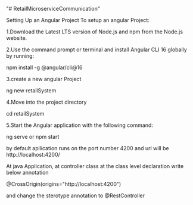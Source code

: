 "# RetailMicroserviceCommunication" 

Setting Up an Angular Project
To setup an angular Project:

1.Download the Latest LTS version of Node.js and npm from the Node.js website.

2.Use the command prompt or terminal and install Angular CLI 16 globally by running:

npm install -g @angular/cli@16

3.create a new angular Project

ng new retailSystem

4.Move into the project directory

cd retailSystem

5.Start the Angular application with the following command:
 
ng serve or npm start

by default apllication runs on the port number 4200 and url will be http://localhost:4200/


At java Application, at controller class at the class level declaration write below annotation

@CrossOrigin(origins="http://localhost:4200")

and change the sterotype annotation to @RestController


